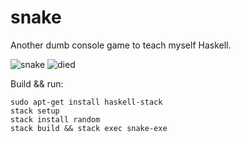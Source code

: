 # snake

Another dumb console game to teach myself Haskell. 

![snake](https://cloud.githubusercontent.com/assets/1123908/14764321/880c941a-09bc-11e6-94cb-4ce44809d4c1.png) ![died](https://cloud.githubusercontent.com/assets/1123908/14764319/613e6ea8-09bc-11e6-8044-3dd878d3fc96.png)

Build && run: 

    sudo apt-get install haskell-stack
    stack setup
    stack install random
    stack build && stack exec snake-exe 
